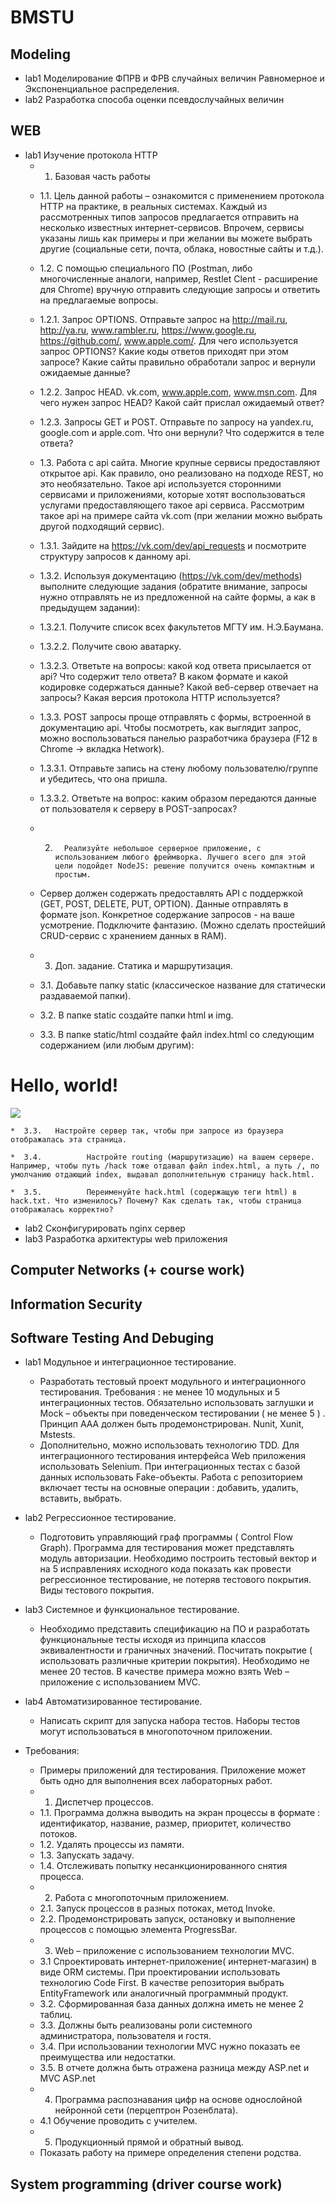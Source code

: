 # BMSTU
## Modeling
* lab1 Моделирование ФПРВ и ФРВ случайных величин
Равномерное и Экспоненциальное распределения.
* lab2 Разработка способа оценки псевдослучайных величин
## WEB
* lab1 Изучение протокола HTTP
    *  1. 	Базовая часть работы

    *  1.1.  Цель данной работы – ознакомится с применением протокола HTTP на практике, в реальных системах. Каждый из рассмотренных типов запросов предлагается отправить на несколько известных интернет-сервисов. Впрочем, сервисы указаны лишь как примеры и при желании вы можете выбрать другие (социальные сети, почта, облака, новостные сайты и т.д.).  

    *  1.2.  С помощью специального ПО (Postman, либо многочисленные аналоги, например, Restlet Clent - расширение для Chrome) вручную отправить следующие запросы и ответить на предлагаемые вопросы.
 

    *  1.2.1.   Запрос OPTIONS. Отправьте запрос на http://mail.ru, http://ya.ru, www.rambler.ru, https://www.google.ru, https://github.com/,   www.apple.com/.
Для чего используется запрос OPTIONS? Какие коды ответов приходят при этом запросе? Какие сайты правильно обработали запрос и вернули ожидаемые данные?
    *  1.2.2.   Запрос HEAD.  vk.com, www.apple.com, www.msn.com.
Для чего нужен запрос HEAD? Какой сайт прислал ожидаемый ответ?
    *  1.2.3.   Запросы GET и POST. Отправьте по запросу на yandex.ru, google.com и apple.com. Что они вернули? Что содержится в теле ответа?
    *  1.3.          Работа с api сайта. Многие крупные сервисы предоставляют открытое api. Как правило, оно реализовано на подходе REST, но это необязательно. Такое api используется сторонними сервисами и приложениями, которые хотят воспользоваться услугами предоставляющего такое api сервиса. Рассмотрим такое api на примере сайта vk.com (при желании можно выбрать другой подходящий сервис).

    *  1.3.1.   Зайдите на https://vk.com/dev/api_requests и посмотрите структуру запросов к данному api.

    *  1.3.2.   Используя документацию (https://vk.com/dev/methods) выполните следующие задания (обратите внимание, запросы нужно отправлять не из предложенной на сайте формы, а как в предыдущем задании):

    *  1.3.2.1.        Получите список всех факультетов МГТУ им. Н.Э.Баумана.

    *  1.3.2.2.        Получите свою аватарку.

    *  1.3.2.3.       Ответьте на вопросы: какой код ответа присылается от api? Что содержит тело ответа? В каком формате и какой кодировке содержаться данные? Какой веб-сервер отвечает на запросы? Какая версия протокола HTTP используется?

    *  1.3.3.  POST запросы проще отправлять с формы, встроенной в документацию api. Чтобы посмотреть, как выглядит запрос, можно воспользоваться панелью разработчика браузера (F12 в Chrome -> вкладка Hetwork).

    *  1.3.3.1.        Отправьте запись на стену любому пользователю/группе и убедитесь, что она пришла. 

    *  1.3.3.2.        Ответьте на вопрос: каким образом передаются данные от пользователя к серверу в POST-запросах?
 

    *  2.       Реализуйте небольшое серверное приложение, с использованием любого фреймворка. Лучшего всего для этой цели подойдет NodeJS: решение получится очень компактным и простым.

    *    Сервер должен содержать предоставлять API с поддержкой (GET, POST, DELETE, PUT, OPTION). Данные отправлять в формате json. Конкретное содержание запросов - на ваше усмотрение. Подключите фантазию. (Можно сделать простейший CRUD-сервис с хранением данных в RAM).


    *  3. Доп. задание. Статика и маршрутизация.


    *  3.1.   Добавьте папку static (классическое название для статически раздаваемой папки).

    *  3.2.   В папке static создайте папки html и img.

    *  3.3.   В папке static/html создайте файл index.html со следующим содержанием (или любым другим):
<head></head>
<body>
<h1>Hello, world!</h1>
<img src=”/img/image.jpg”>
</body>
 

    *  3.3.   Настройте сервер так, чтобы при запросе из браузера отображалась эта страница.

    *  3.4.          Настройте routing (маршрутизацию) на вашем сервере. Например, чтобы путь /hack тоже отдавал файл index.html, а путь /, по умолчанию отдающий index, выдавал дополнительную страницу hack.html.

    *  3.5.          Переименуйте hack.html (содержащую теги html) в hack.txt. Что изменилось? Почему? Как сделать так, чтобы страница отображалась корректно?

* lab2 Сконфигурировать nginx сервер
* lab3 Разработка архитектуры web приложения
## Computer Networks (+ course work)
## Information Security
## Software Testing And Debuging
* lab1 Модульное и интеграционное тестирование.
    *  Разработать тестовый проект модульного и интеграционного тестирования. Требования : не менее 10 модульных и 5 интеграционных тестов. Обязательно использовать заглушки и Mock – объекты при поведенческом тестировании ( не менее 5 ) . Принцип AAA должен быть продемонстрирован. Nunit, Xunit, Mstests.
    *  Дополнительно, можно использовать технологию TDD. Для интеграционного тестирования интерфейса Web приложения использовать Selenium. При интеграционных тестах с базой данных использовать Fake-объекты. Работа с репозиторием включает тесты на основные операции : добавить, удалить, вставить, выбрать.
* lab2 Регрессионное тестирование.
    *  Подготовить управляющий граф программы ( Control Flow Graph). Программа для тестирования может представлять модуль авторизации. Необходимо построить тестовый вектор и на 5 исправлениях исходного кода показать как провести регрессионное тестирование, не потеряв тестового покрытия. Виды тестового покрытия.
* lab3 Системное и функциональное тестирование.
    *  Необходимо представить спецификацию на ПО и разработать функциональные тесты  исходя из принципа классов эквивалентности и граничных значений. Посчитать покрытие ( использовать различные критерии покрытия). Необходимо не менее 20  тестов. В качестве примера можно взять Web – приложение с использованием MVC.
* lab4 Автоматизированное тестирование.
    *  Написать скрипт для запуска набора тестов. Наборы тестов могут использоваться в многопоточном приложении. 

* Требования:
    * Примеры приложений для тестирования. Приложение может быть одно для выполнения всех лабораторных работ.
    *  1. Диспетчер процессов.
    *  1.1. Программа должна выводить на экран процессы в формате : идентификатор, название, размер, приоритет, количество потоков.
    *  1.2. Удалять процессы из памяти.
    *  1.3. Запускать задачу.
    *  1.4. Отслеживать попытку несанкционированного снятия процесса.
    *  2. Работа с многопоточным приложением.
    *  2.1. Запуск процессов в разных потоках, метод Invoke.
    *  2.2. Продемонстрировать запуск, остановку и выполнение процессов с помощью элемента ProgressBar.
    *  3. Web – приложение с использованием технологии MVC.
    *  3.1 Спроектировать интернет-приложение( интернет-магазин) в виде ORM системы.
При проектировании использовать технологию Code First. В качестве репозитория выбрать EntityFramework или аналогичный программный продукт.
    *  3.2. Сформированная база данных должна иметь не менее 2 таблиц.
    *  3.3. Должны быть реализованы роли системного администратора, пользователя и гостя.
    *  3.4. При использовании технологии MVC нужно показать ее  преимущества или недостатки.
    *  3.5. В отчете должна быть отражена разница между ASP.net и MVC  ASP.net
    *  4. Программа распознавания цифр на основе однослойной нейронной сети (перцептрон Розенблата).
    *  4.1 Обучение проводить с учителем.
    *  5. Продукционный прямой и обратный вывод.
    *  Показать работу на примере определения степени родства.
   
## System programming (driver course work)
